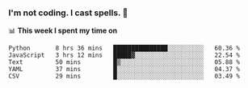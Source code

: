 ### I'm not coding. I cast spells. 🎩

📊 **This week I spent my time on**
<!--START_SECTION:waka-->
```text
Python       8 hrs 36 mins   ███████████████░░░░░░░░░░   60.36 % 
JavaScript   3 hrs 12 mins   █████▓░░░░░░░░░░░░░░░░░░░   22.54 % 
Text         50 mins         █▒░░░░░░░░░░░░░░░░░░░░░░░   05.88 % 
YAML         37 mins         █░░░░░░░░░░░░░░░░░░░░░░░░   04.37 % 
CSV          29 mins         █░░░░░░░░░░░░░░░░░░░░░░░░   03.49 % 
```
<!--END_SECTION:waka-->
